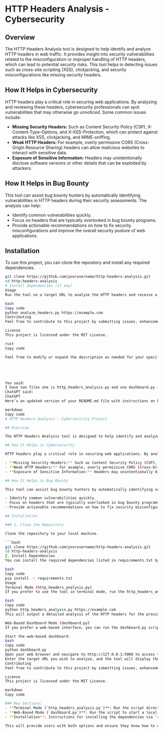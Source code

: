 # HTTP Headers Analysis - Cybersecurity

## Overview

The HTTP Headers Analysis tool is designed to help identify and analyze HTTP headers in web traffic. It provides insight into security vulnerabilities related to the misconfiguration or improper handling of HTTP headers, which can lead to potential security risks. This tool helps in detecting issues such as cross-site scripting (XSS), clickjacking, and security misconfigurations like missing security headers.

## How It Helps in Cybersecurity

HTTP headers play a critical role in securing web applications. By analyzing and reviewing these headers, cybersecurity professionals can spot vulnerabilities that may otherwise go unnoticed. Some common issues include:

- **Missing Security Headers:** Such as Content Security Policy (CSP), X-Content-Type-Options, and X-XSS-Protection, which can protect against attacks like XSS, clickjacking, and MIME-sniffing.
- **Weak HTTP Headers:** For example, overly permissive CORS (Cross-Origin Resource Sharing) headers can allow malicious websites to interact with sensitive data.
- **Exposure of Sensitive Information:** Headers may unintentionally disclose software versions or other details that can be exploited by attackers.

## How It Helps in Bug Bounty

This tool can assist bug bounty hunters by automatically identifying vulnerabilities in HTTP headers during their security assessments. The analysis can help:

- Identify common vulnerabilities quickly.
- Focus on headers that are typically overlooked in bug bounty programs.
- Provide actionable recommendations on how to fix security misconfigurations and improve the overall security posture of web applications.

## Installation

To use this project, you can clone the repository and install any required dependencies. 

```bash
git clone https://github.com/yourusername/http-headers-analysis.git
cd http-headers-analysis
# Install dependencies (if any)
Usage
Run the tool on a target URL to analyze the HTTP headers and receive a detailed report.

bash
Copy code
python analyze_headers.py https://example.com
Contributing
Feel free to contribute to this project by submitting issues, enhancements, or pull requests. If you have suggestions for additional checks or improvements, we welcome your input!

License
This project is licensed under the MIT License.

rust
Copy code

Feel free to modify or expand the description as needed for your specific project.





You said:
I have two files one is http_headers_analysis.py and one dashboard.py if user want to use terminal mode use http_headers_analysis.py if want web based dashboard.py requirements.txt file is included just add how to use it in readme.md section
ChatGPT said:
ChatGPT
Here’s an updated version of your README.md file with instructions on how to use both http_headers_analysis.py (for terminal mode) and dashboard.py (for web-based mode), along with the requirements.txt instructions:

markdown
Copy code
# HTTP Headers Analysis - Cybersecurity Project

## Overview

The HTTP Headers Analysis tool is designed to help identify and analyze HTTP headers in web traffic. It provides insight into security vulnerabilities related to the misconfiguration or improper handling of HTTP headers, which can lead to potential security risks. This tool helps in detecting issues such as cross-site scripting (XSS), clickjacking, and security misconfigurations like missing security headers.

## How It Helps in Cybersecurity

HTTP headers play a critical role in securing web applications. By analyzing and reviewing these headers, cybersecurity professionals can spot vulnerabilities that may otherwise go unnoticed. Some common issues include:

- **Missing Security Headers:** Such as Content Security Policy (CSP), X-Content-Type-Options, and X-XSS-Protection, which can protect against attacks like XSS, clickjacking, and MIME-sniffing.
- **Weak HTTP Headers:** For example, overly permissive CORS (Cross-Origin Resource Sharing) headers can allow malicious websites to interact with sensitive data.
- **Exposure of Sensitive Information:** Headers may unintentionally disclose software versions or other details that can be exploited by attackers.

## How It Helps in Bug Bounty

This tool can assist bug bounty hunters by automatically identifying vulnerabilities in HTTP headers during their security assessments. The analysis can help:

- Identify common vulnerabilities quickly.
- Focus on headers that are typically overlooked in bug bounty programs.
- Provide actionable recommendations on how to fix security misconfigurations and improve the overall security posture of web applications.

## Installation

### 1. Clone the Repository

Clone the repository to your local machine.

```bash
git clone https://github.com/yourusername/http-headers-analysis.git
cd http-headers-analysis
2. Install Dependencies
You can install the required dependencies listed in requirements.txt by running:

bash
Copy code
pip install -r requirements.txt
Usage
Terminal Mode (http_headers_analysis.py)
If you prefer to use the tool in terminal mode, run the http_headers_analysis.py file. This script allows you to analyze HTTP headers by providing a target URL.

bash
Copy code
python http_headers_analysis.py https://example.com
This will output a detailed analysis of the HTTP headers for the provided URL, identifying any potential security issues.

Web-Based Dashboard Mode (dashboard.py)
If you prefer a web-based interface, you can run the dashboard.py script. This will launch a local web server where you can interact with the HTTP headers analysis through a graphical interface.

Start the web-based dashboard:
bash
Copy code
python dashboard.py
Open your web browser and navigate to http://127.0.0.1:5000 to access the dashboard.
Enter the target URL you wish to analyze, and the tool will display the HTTP headers and any identified vulnerabilities in the dashboard.
Contributing
Feel free to contribute to this project by submitting issues, enhancements, or pull requests. If you have suggestions for additional checks or improvements, we welcome your input!

License
This project is licensed under the MIT License.

markdown
Copy code

### Key Sections:
- **Terminal Mode (`http_headers_analysis.py`)**: Run the script directly in the terminal with the target URL.
- **Web-Based Mode (`dashboard.py`)**: Run the script to start a local web server and access the tool through the browser.
- **Installation**: Instructions for installing the dependencies via `requirements.txt`.

This will provide users with both options and ensure they know how to use either mode.
